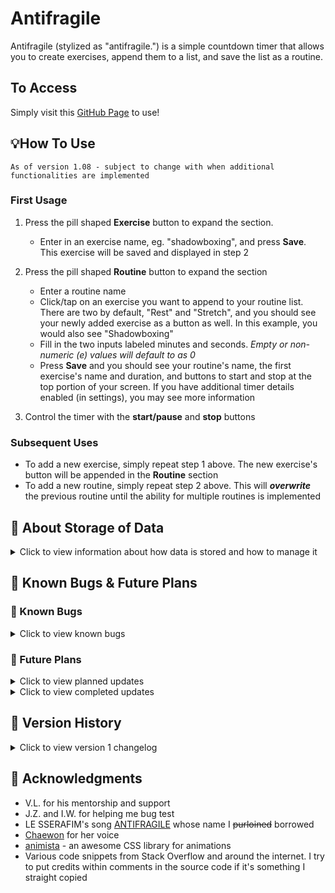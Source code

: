 # Antifragile

Antifragile (stylized as "antifragile.") is a simple countdown timer that allows you to create exercises, append them to a list, and save the list as a routine.

## To Access

Simply visit this [GitHub Page](https://sherwin-leung.github.io/antifragile/) to use!

## 💡How To Use

`
As of version 1.08 - subject to change with when additional functionalities are implemented
`

### First Usage

1. Press the pill shaped **Exercise** button to expand the section.
   * Enter in an exercise name, eg. "shadowboxing", and press **Save**. This exercise will be saved and displayed in step 2

2. Press the pill shaped **Routine** button to expand the section
   * Enter a routine name
   * Click/tap on an exercise you want to append to your routine list. There are two by default, "Rest" and "Stretch", and you should see your newly added exercise as a button as well. In this example, you would also see "Shadowboxing"
   * Fill in the two inputs labeled minutes and seconds. _Empty or non-numeric (e) values will default to as 0_
   * Press **Save** and you should see your routine's name, the first exercise's name and duration, and buttons to start and stop at the top portion of your screen. If you have additional timer details enabled (in settings), you may see more information
     
3. Control the timer with the **start/pause** and **stop** buttons

### Subsequent Uses

* To add a new exercise, simply repeat step 1 above. The new exercise's button will be appended in the **Routine** section
* To add a new routine, simply repeat step 2 above. This will _**overwrite**_ the previous routine until the ability for multiple routines is implemented

## 💾 About Storage of Data

<details>
  
<summary>Click to view information about how data is stored and how to manage it</summary>

There is currently no database storage associated with this app. Exercises and routines are stored in the user's device's **local storage**.

While state and exercises/routines persist through each visit, be aware that they _will_ be deleted if a user manually clears their cookies/site data on a **desktop** or **mobile**.

There may be a case where users may want to manually delete their data associated with Antifragile (nothing sensitive, just saved exercises/routines).

At the moment, there is no functionality to clear existing exerises on the timer, only the ability to add new ones. Additionally, currently creating a new routine only overwrites the previous one, and there is no ability to remove it.

There are plans to implement functionalities to allow users to delete existing exercises and routines in the future, but in the mean time, users using the [timer](https://sherwin-leung.github.io/antifragile/) can delete their associated data (and thus starting the timer with a fresh slate) with the following steps:

### 🖥️ Desktop

_On desktop, you can delete local storage for a site directly without erasing all your cookies._
1. Press **F12** to access dev tools
2. Click **Application** tab
3. Expand **Local storage** under _Storage_ category
4. Click `https://sherwin-leung.github.io`
5. Click the **Ø** symbol next to the filter bar to clear all data

### 📱 Mobile

* Simply clear your browser's cookies/site data. ***Keep in mind that this will probably sign you out of any sites you've signed into on your phone's browser!***

</details>

## 👀 Known Bugs & Future Plans

### 🐛 Known Bugs

<details>

<summary>Click to view known bugs</summary>

* None found, for now! 😰

</details>

### 🔮 Future Plans
 
<details>

<summary>Click to view planned updates</summary>

Listed roughly in order of priority, but subject to change

* Option to add a "buffer countdown" between each exercise

* Ability to delete exercises
* Sort excercise buttons by alphabetical order

* Store and load multiple routines

* Ability to export data to a JSON file

</details>

<details>

<summary>Click to view completed updates</summary>

Listed in chronological order (oldest to newest)

* Pause/resume button and functionality
  
* Implement visual feedback to the user to indicate successes when saving exercises/routines, or errors such as missing an exercise/routine name while saving

* Display upcoming exercise's name
* Display how many exercises left in routine
  
</details>

## 📄 Version History

<details>

<summary>Click to view version 1 changelog</summary>

* v1.08
  * Added ability to toggle on/off sounds for the timer. A sound plays when you successfully complete the entire routine (all exercises finished without quitting - pausing is okay though) and a sound plays when you stop the routine. Looking to add a sound that plays in between exercises for the routine soon. _The sounds right now are just silly Chaewon (from LE SSERAFIM) sounds but may change it in the future._
 
* v1.07
  * Added ability to toggle on/off extra details related to currently loaded routine in the timer (how many exercises left, which exercise is coming up next, and full exercise list). Instructions view can be toggled on and off as well

* v1.06
  * Added visual feedback when trying to save a duplicate exercise and made the successful save feedback flashier

* v1.05
  * Added visual feedback when trying to save an exercise or routine without inputting a name or a routine with no exercises in its list

* v1.04
  * Added some initial visual feedback to the user when they successfully save exercises and/or routines. More visual feedback to come!

* v1.03
  * Consolidated play/pause/resume functionalities into one button, instead of play and pause/resume

* v1.02
   * Implemented pause/resume button and functionality

* v1.01
   * Fixed bug with out of bounds values for duration inputs

* v1.0
   * Initial Release
  
</details>

## 🙏 Acknowledgments

* V.L. for his mentorship and support
* J.Z. and I.W. for helping me bug test
* LE SSERAFIM's song [ANTIFRAGILE](https://youtu.be/pyf8cbqyfPs) whose name I ~~purloined~~ borrowed
* [Chaewon](https://www.instagram.com/_chaechae_1/?hl=en) for her voice
* [animista](https://animista.net/) - an awesome CSS library for animations
* Various code snippets from Stack Overflow and around the internet. I try to put credits within comments in the source code if it's something I straight copied
